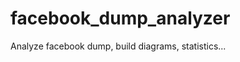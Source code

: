facebook_dump_analyzer
======================

Analyze facebook dump, build diagrams, statistics...
